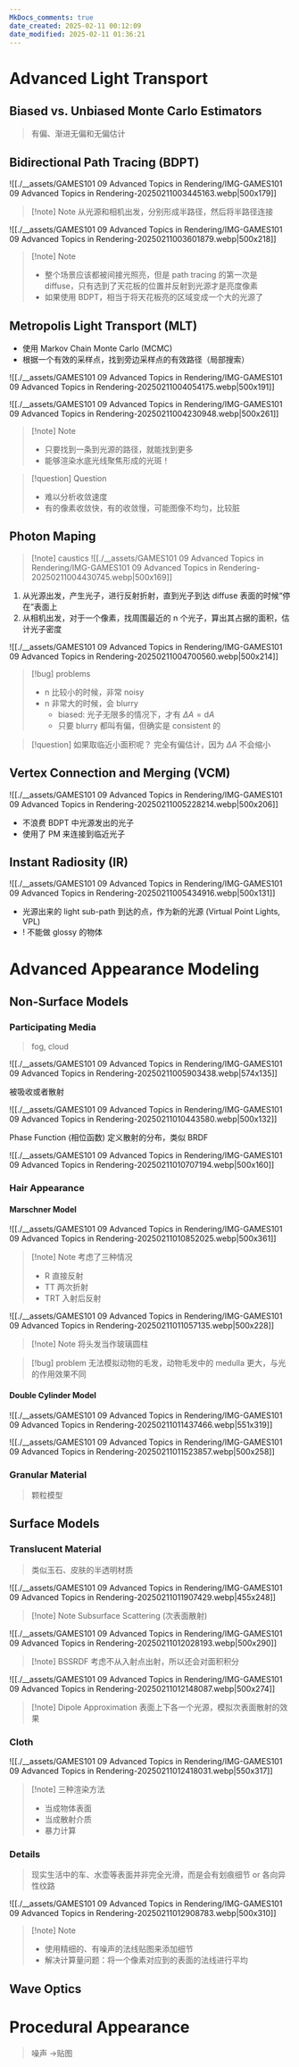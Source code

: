 ```yaml
---
MkDocs_comments: true
date_created: 2025-02-11 00:12:09
date_modified: 2025-02-11 01:36:21
---
```

# Advanced Light Transport

## Biased vs. Unbiased Monte Carlo Estimators

> 有偏、渐进无偏和无偏估计

## Bidirectional Path Tracing (BDPT)

![[./__assets/GAMES101 09 Advanced Topics in Rendering/IMG-GAMES101 09 Advanced Topics in Rendering-20250211003445163.webp|500x179]]

> [!note] Note
> 从光源和相机出发，分别形成半路径，然后将半路径连接

![[./__assets/GAMES101 09 Advanced Topics in Rendering/IMG-GAMES101 09 Advanced Topics in Rendering-20250211003601879.webp|500x218]]

> [!note] Note
> - 整个场景应该都被间接光照亮，但是 path tracing 的第一次是 diffuse，只有选到了天花板的位置并反射到光源才是亮度像素
> - 如果使用 BDPT，相当于将天花板亮的区域变成一个大的光源了

## Metropolis Light Transport (MLT)

- 使用 Markov Chain Monte Carlo (MCMC)
- 根据一个有效的采样点，找到旁边采样点的有效路径（局部搜索）

![[./__assets/GAMES101 09 Advanced Topics in Rendering/IMG-GAMES101 09 Advanced Topics in Rendering-20250211004054175.webp|500x191]]

![[./__assets/GAMES101 09 Advanced Topics in Rendering/IMG-GAMES101 09 Advanced Topics in Rendering-20250211004230948.webp|500x261]]

> [!note] Note
> - 只要找到一条到光源的路径，就能找到更多
> - 能够渲染水底光线聚焦形成的光斑！

> [!question] Question
> - 难以分析收敛速度
> - 有的像素收敛快，有的收敛慢，可能图像不均匀，比较脏

## Photon Maping

> [!note] caustics
> ![[./__assets/GAMES101 09 Advanced Topics in Rendering/IMG-GAMES101 09 Advanced Topics in Rendering-20250211004430745.webp|500x169]]

1. 从光源出发，产生光子，进行反射折射，直到光子到达 diffuse 表面的时候“停在”表面上
2. 从相机出发，对于一个像素，找周围最近的 n 个光子，算出其占据的面积，估计光子密度

![[./__assets/GAMES101 09 Advanced Topics in Rendering/IMG-GAMES101 09 Advanced Topics in Rendering-20250211004700560.webp|500x214]]

> [!bug] problems
> - n 比较小的时候，非常 noisy
> - n 非常大的时候，会 blurry
> 	- biased: 光子无限多的情况下，才有 $\Delta A=\mathrm{d}A$
> 	- 只要 blurry 都叫有偏，但确实是 consistent 的

> [!question] 如果取临近小面积呢？
> 完全有偏估计，因为 $\Delta A$ 不会缩小

## Vertex Connection and Merging (VCM)

![[./__assets/GAMES101 09 Advanced Topics in Rendering/IMG-GAMES101 09 Advanced Topics in Rendering-20250211005228214.webp|500x206]]

- 不浪费 BDPT 中光源发出的光子
- 使用了 PM 来连接到临近光子

## Instant Radiosity (IR)

![[./__assets/GAMES101 09 Advanced Topics in Rendering/IMG-GAMES101 09 Advanced Topics in Rendering-20250211005434916.webp|500x131]]

- 光源出来的 light sub-path 到达的点，作为新的光源 (Virtual Point Lights, VPL)
- ! 不能做 glossy 的物体

# Advanced Appearance Modeling

## Non-Surface Models

### Participating Media

> fog, cloud

![[./__assets/GAMES101 09 Advanced Topics in Rendering/IMG-GAMES101 09 Advanced Topics in Rendering-20250211005903438.webp|574x135]]

被吸收或者散射

![[./__assets/GAMES101 09 Advanced Topics in Rendering/IMG-GAMES101 09 Advanced Topics in Rendering-20250211010443580.webp|500x132]]

Phase Function (相位函数) 定义散射的分布，类似 BRDF

![[./__assets/GAMES101 09 Advanced Topics in Rendering/IMG-GAMES101 09 Advanced Topics in Rendering-20250211010707194.webp|500x160]]

### Hair Appearance

#### Marschner Model

![[./__assets/GAMES101 09 Advanced Topics in Rendering/IMG-GAMES101 09 Advanced Topics in Rendering-20250211010852025.webp|500x361]]

> [!note] Note
> 考虑了三种情况
> - R 直接反射
> - TT 两次折射
> - TRT 入射后反射

![[./__assets/GAMES101 09 Advanced Topics in Rendering/IMG-GAMES101 09 Advanced Topics in Rendering-20250211011057135.webp|500x228]]

> [!note] Note
> 将头发当作玻璃圆柱

> [!bug] problem
> 无法模拟动物的毛发，动物毛发中的 medulla 更大，与光的作用效果不同

#### Double Cylinder Model

![[./__assets/GAMES101 09 Advanced Topics in Rendering/IMG-GAMES101 09 Advanced Topics in Rendering-20250211011437466.webp|551x319]]

![[./__assets/GAMES101 09 Advanced Topics in Rendering/IMG-GAMES101 09 Advanced Topics in Rendering-20250211011523857.webp|500x258]]

### Granular Material

> 颗粒模型

## Surface Models

### Translucent Material

> 类似玉石、皮肤的半透明材质

![[./__assets/GAMES101 09 Advanced Topics in Rendering/IMG-GAMES101 09 Advanced Topics in Rendering-20250211011907429.webp|455x248]]

> [!note] Note
> Subsurface Scattering (次表面散射)

![[./__assets/GAMES101 09 Advanced Topics in Rendering/IMG-GAMES101 09 Advanced Topics in Rendering-20250211012028193.webp|500x290]]

> [!note] BSSRDF
> 考虑不从入射点出射，所以还会对面积积分

![[./__assets/GAMES101 09 Advanced Topics in Rendering/IMG-GAMES101 09 Advanced Topics in Rendering-20250211012148087.webp|500x274]]

> [!note] Dipole Approximation
> 表面上下各一个光源，模拟次表面散射的效果

### Cloth

![[./__assets/GAMES101 09 Advanced Topics in Rendering/IMG-GAMES101 09 Advanced Topics in Rendering-20250211012418031.webp|550x317]]

> [!note] 三种渲染方法
> - 当成物体表面
> - 当成散射介质
> - 暴力计算

### Details

> 现实生活中的车、水壶等表面并非完全光滑，而是会有划痕细节 or 各向异性纹路

![[./__assets/GAMES101 09 Advanced Topics in Rendering/IMG-GAMES101 09 Advanced Topics in Rendering-20250211012908783.webp|500x310]]

> [!note] Note
> - 使用精细的、有噪声的法线贴图来添加细节
> - 解决计算量问题：将一个像素对应到的表面的法线进行平均

## Wave Optics

# Procedural Appearance

> 噪声 ->贴图
